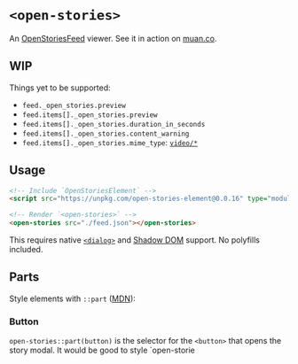 # `<open-stories>`

An [OpenStoriesFeed](https://github.com/dddddddddzzzz/OpenStories) viewer. See it in action on [muan.co](https://muan.co).

## WIP

Things yet to be supported: 

- `feed._open_stories.preview`
- `feed.items[]._open_stories.preview`
- `feed.items[]._open_stories.duration_in_seconds`
- `feed.items[]._open_stories.content_warning`
- `feed.items[]._open_stories.mime_type`: [`video/*`](https://github.com/dddddddddzzzz/OpenStories#video-story)

## Usage

```html
<!-- Include `OpenStoriesElement` -->
<script src="https://unpkg.com/open-stories-element@0.0.16" type="module" defer></script>

<!-- Render `<open-stories>` -->
<open-stories src="./feed.json"></open-stories>
```

This requires native [`<dialog>`](https://caniuse.com/dialog) and [Shadow DOM](https://caniuse.com/shadowdomv1) support. No polyfills included.

## Parts

Style elements with `::part` ([MDN](https://developer.mozilla.org/en-US/docs/Web/CSS/::part)):

### Button

`open-stories::part(button)` is the selector for the `<button>` that opens the story modal. It would be good to style `open-storie